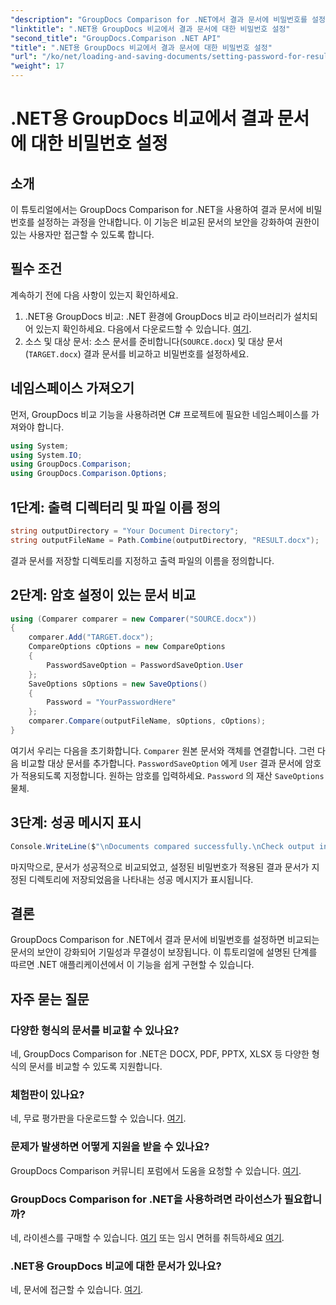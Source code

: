 ```yaml
---
"description": "GroupDocs Comparison for .NET에서 결과 문서에 비밀번호를 설정하는 방법을 알아보세요. 보안을 강화하고 비교 대상 파일을 보호하세요."
"linktitle": ".NET용 GroupDocs 비교에서 결과 문서에 대한 비밀번호 설정"
"second_title": "GroupDocs.Comparison .NET API"
"title": ".NET용 GroupDocs 비교에서 결과 문서에 대한 비밀번호 설정"
"url": "/ko/net/loading-and-saving-documents/setting-password-for-resultant-document/"
"weight": 17
---
```


# .NET용 GroupDocs 비교에서 결과 문서에 대한 비밀번호 설정

## 소개
이 튜토리얼에서는 GroupDocs Comparison for .NET을 사용하여 결과 문서에 비밀번호를 설정하는 과정을 안내합니다. 이 기능은 비교된 문서의 보안을 강화하여 권한이 있는 사용자만 접근할 수 있도록 합니다.
## 필수 조건
계속하기 전에 다음 사항이 있는지 확인하세요.
1. .NET용 GroupDocs 비교: .NET 환경에 GroupDocs 비교 라이브러리가 설치되어 있는지 확인하세요. 다음에서 다운로드할 수 있습니다. [여기](https://releases.groupdocs.com/comparison/net/).
2. 소스 및 대상 문서: 소스 문서를 준비합니다(`SOURCE.docx`) 및 대상 문서(`TARGET.docx`) 결과 문서를 비교하고 비밀번호를 설정하세요.

## 네임스페이스 가져오기
먼저, GroupDocs 비교 기능을 사용하려면 C# 프로젝트에 필요한 네임스페이스를 가져와야 합니다.
```csharp
using System;
using System.IO;
using GroupDocs.Comparison;
using GroupDocs.Comparison.Options;
```
## 1단계: 출력 디렉터리 및 파일 이름 정의
```csharp
string outputDirectory = "Your Document Directory";
string outputFileName = Path.Combine(outputDirectory, "RESULT.docx");
```
결과 문서를 저장할 디렉토리를 지정하고 출력 파일의 이름을 정의합니다.
## 2단계: 암호 설정이 있는 문서 비교
```csharp
using (Comparer comparer = new Comparer("SOURCE.docx"))
{
    comparer.Add("TARGET.docx");
    CompareOptions cOptions = new CompareOptions
    {
        PasswordSaveOption = PasswordSaveOption.User
    };
    SaveOptions sOptions = new SaveOptions()
    {
        Password = "YourPasswordHere"
    };
    comparer.Compare(outputFileName, sOptions, cOptions);
}
```
여기서 우리는 다음을 초기화합니다. `Comparer` 원본 문서와 객체를 연결합니다. 그런 다음 비교할 대상 문서를 추가합니다. `PasswordSaveOption` 에게 `User` 결과 문서에 암호가 적용되도록 지정합니다. 원하는 암호를 입력하세요. `Password` 의 재산 `SaveOptions` 물체.
## 3단계: 성공 메시지 표시
```csharp
Console.WriteLine($"\nDocuments compared successfully.\nCheck output in {outputDirectory}.");
```
마지막으로, 문서가 성공적으로 비교되었고, 설정된 비밀번호가 적용된 결과 문서가 지정된 디렉토리에 저장되었음을 나타내는 성공 메시지가 표시됩니다.

## 결론
GroupDocs Comparison for .NET에서 결과 문서에 비밀번호를 설정하면 비교되는 문서의 보안이 강화되어 기밀성과 무결성이 보장됩니다. 이 튜토리얼에 설명된 단계를 따르면 .NET 애플리케이션에서 이 기능을 쉽게 구현할 수 있습니다.
## 자주 묻는 질문
### 다양한 형식의 문서를 비교할 수 있나요?
네, GroupDocs Comparison for .NET은 DOCX, PDF, PPTX, XLSX 등 다양한 형식의 문서를 비교할 수 있도록 지원합니다.
### 체험판이 있나요?
네, 무료 평가판을 다운로드할 수 있습니다. [여기](https://releases.groupdocs.com/).
### 문제가 발생하면 어떻게 지원을 받을 수 있나요?
GroupDocs Comparison 커뮤니티 포럼에서 도움을 요청할 수 있습니다. [여기](https://forum.groupdocs.com/c/comparison/12).
### GroupDocs Comparison for .NET을 사용하려면 라이선스가 필요합니까?
네, 라이센스를 구매할 수 있습니다. [여기](https://purchase.groupdocs.com/buy) 또는 임시 면허를 취득하세요 [여기](https://purchase.groupdocs.com/temporary-license/).
### .NET용 GroupDocs 비교에 대한 문서가 있나요?
네, 문서에 접근할 수 있습니다. [여기](https://tutorials.groupdocs.com/comparison/net/).
